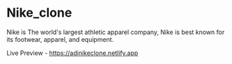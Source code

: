 # Nike_clone
Nike is The world's largest athletic apparel company, Nike is best known for its footwear, apparel, and equipment. 

Live Preview - https://adinikeclone.netlify.app
